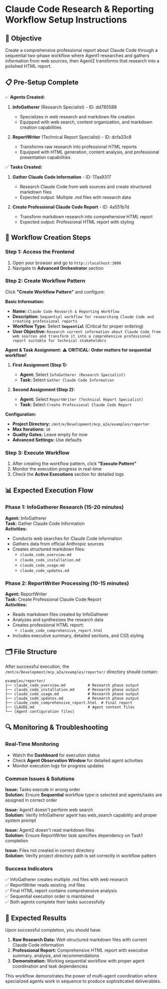 # Claude Code Research & Reporting Workflow Setup Instructions

## 🎯 Objective
Create a comprehensive professional report about Claude Code through a sequential two-phase workflow where Agent1 researches and gathers information from web sources, then Agent2 transforms that research into a polished HTML report.

## 📋 Pre-Setup Complete
✅ **Agents Created:**
1. **InfoGatherer** (Research Specialist) - ID: dd785588
   - Specializes in web research and markdown file creation
   - Equipped with web search, content organization, and markdown creation capabilities

2. **ReportWriter** (Technical Report Specialist) - ID: dcfa33c8  
   - Transforms raw research into professional HTML reports
   - Equipped with HTML generation, content analysis, and professional presentation capabilities

✅ **Tasks Created:**
1. **Gather Claude Code Information** - ID: 17aa9317
   - Research Claude Code from web sources and create structured markdown files
   - Expected output: Multiple .md files with research data

2. **Create Professional Claude Code Report** - ID: 4a551b7d
   - Transform markdown research into comprehensive HTML report
   - Expected output: Professional HTML report with styling

## 🚀 Workflow Creation Steps

### Step 1: Access the Frontend
1. Open your browser and go to `http://localhost:3000`
2. Navigate to **Advanced Orchestrator** section

### Step 2: Create Workflow Pattern
Click **"Create Workflow Pattern"** and configure:

**Basic Information:**
- **Name:** `Claude Code Research & Reporting Workflow`
- **Description:** `Sequential workflow for researching Claude Code and creating professional reports`
- **Workflow Type:** Select **`Sequential`** (Critical for proper ordering)
- **User Objective:** `Research current information about Claude Code from web sources and transform it into a comprehensive professional report suitable for technical stakeholders`

**Agent & Task Assignment:**
⚠️ **CRITICAL: Order matters for sequential workflow!**

1. **First Assignment (Step 1):**
   - **Agent:** Select `InfoGatherer (Research Specialist)`
   - **Task:** Select `Gather Claude Code Information`
   
2. **Second Assignment (Step 2):**
   - **Agent:** Select `ReportWriter (Technical Report Specialist)`  
   - **Task:** Select `Create Professional Claude Code Report`

**Configuration:**
- **Project Directory:** `/mnt/e/Development/mcp_a2a/examples/reporter`
- **Max Iterations:** `10`
- **Quality Gates:** Leave empty for now
- **Advanced Settings:** Use defaults

### Step 3: Execute Workflow
1. After creating the workflow pattern, click **"Execute Pattern"**
2. Monitor the execution progress in real-time
3. Check the **Active Executions** section for detailed logs

## 📊 Expected Execution Flow

### Phase 1: InfoGatherer Research (15-20 minutes)
**Agent:** InfoGatherer  
**Task:** Gather Claude Code Information  
**Activities:**
- Conducts web searches for Claude Code information
- Gathers data from official Anthropic sources
- Creates structured markdown files:
  - `claude_code_overview.md`
  - `claude_code_installation.md` 
  - `claude_code_usage.md`
  - `claude_code_updates.md`

### Phase 2: ReportWriter Processing (10-15 minutes)
**Agent:** ReportWriter  
**Task:** Create Professional Claude Code Report  
**Activities:**
- Reads markdown files created by InfoGatherer
- Analyzes and synthesizes the research data
- Creates professional HTML report:
  - `claude_code_comprehensive_report.html`
- Includes executive summary, detailed sections, and CSS styling

## 🗂️ File Structure
After successful execution, the `/mnt/e/Development/mcp_a2a/examples/reporter/` directory should contain:

```
examples/reporter/
├── claude_code_overview.md          # Research phase output
├── claude_code_installation.md      # Research phase output  
├── claude_code_usage.md             # Research phase output
├── claude_code_updates.md           # Research phase output
├── claude_code_comprehensive_report.html  # Final report
├── CLAUDE.md                        # Agent context files
└── [Agent configuration files]
```

## 🔍 Monitoring & Troubleshooting

### Real-Time Monitoring
- Watch the **Dashboard** for execution status
- Check **Agent Observation Window** for detailed agent activities
- Monitor execution logs for progress updates

### Common Issues & Solutions

**Issue:** Tasks execute in wrong order  
**Solution:** Ensure **Sequential** workflow type is selected and agents/tasks are assigned in correct order

**Issue:** Agent1 doesn't perform web search  
**Solution:** Verify InfoGatherer agent has web_search capability and proper system prompt

**Issue:** Agent2 doesn't read markdown files  
**Solution:** Ensure ReportWriter task specifies dependency on Task1 completion

**Issue:** Files not created in correct directory  
**Solution:** Verify project directory path is set correctly in workflow pattern

### Success Indicators
✅ InfoGatherer creates multiple .md files with web research  
✅ ReportWriter reads existing .md files  
✅ Final HTML report contains comprehensive analysis  
✅ Sequential execution order is maintained  
✅ Both agents complete their tasks successfully  

## 🎉 Expected Results
Upon successful completion, you should have:
1. **Raw Research Data:** Well-structured markdown files with current Claude Code information
2. **Professional Report:** Comprehensive HTML report with executive summary, analysis, and recommendations
3. **Demonstration:** Working sequential workflow with proper agent coordination and task dependencies

This workflow demonstrates the power of multi-agent coordination where specialized agents work in sequence to produce sophisticated deliverables.
